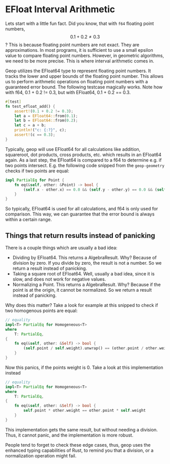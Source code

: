 # EFloat Interval Arithmetic

Lets start with a little fun fact. Did you know, that with `f64` floating point numbers, $$0.1 + 0.2 \neq 0.3$$? This is because floating point numbers are not exact. They are approximations. In most programs, it is sufficient to use a small epsilon value to compare floating point numbers. However, in geometric algorithms, we need to be more precise. This is where interval arithmetic comes in.

Geop utilizes the EFloat64 type to represent floating point numbers. It tracks the lower and upper bounds of the floating point number. This allows us to perform arithmetic operations on floating point numbers with a guaranteed error bound. The following testcase magically works. Note how with f64, 0.1 + 0.2 != 0.3, but with EFloat64, 0.1 + 0.2 == 0.3.

```rust
#[test]
fn test_efloat_add() {
    assert!(0.1 + 0.2 != 0.3);
    let a = EFloat64::from(0.1);
    let b = EFloat64::from(0.2);
    let c = a + b;
    println!("c: {:?}", c);
    assert!(c == 0.3);
}
```

Typically, geop will use EFloat64 for all calculations like addition, squareroot, dot products, cross products, etc. which results in an EFloat64 again. As a last step, the EFloat64 is compared to a f64 to determine e.g. if two points intersect. E.g. the following code snipped from the `geop-geometry` checks if two points are equal:

```rust
impl PartialEq for Point {
    fn eq(&self, other: &Point) -> bool {
        (self.x - other.x) == 0.0 && (self.y - other.y) == 0.0 && (self.z - other.z) == 0.0
    }
}
```

So typically, EFloat64 is used for all calculations, and f64 is only used for comparison. This way, we can guarantee that the error bound is always within a certain range.

## Things that return results instead of panicking

There is a couple things which are usually a bad idea:
- Dividing by EFloat64. This returns a AlgebraResult<EFloat64>. Why? Because of division by zero. If you divide by zero, the result is not a number. So we return a result instead of panicking.
- Taking a square root of EFloat64. Well, usually a bad idea, since it is slow, and does not work for negative values.
- Normalizing a Point. This returns a AlgebraResult<Point>. Why? Because if the point is at the origin, it cannot be normalized. So we return a result instead of panicking.

Why does this matter? Take a look for example at this snipped to check if two homogenous points are equal:

```rust
// equality
impl<T> PartialEq for Homogeneous<T>
where
    T: PartialEq,
{
    fn eq(&self, other: &Self) -> bool {
        (self.point / self.weight).unwrap() == (other.point / other.weight).unwrap()
    }
}
```

Now this panics, if the points weight is 0. Take a look at this implementation instead

```rust
// equality
impl<T> PartialEq for Homogeneous<T>
where
    T: PartialEq,
{
    fn eq(&self, other: &Self) -> bool {
        self.point * other.weight == other.point * self.weight
    }
}
```

This implementation gets the same result, but without needing a division. Thus, it cannot panic, and the implementation is more robust.

People tend to forget to check these edge cases, thus, geop uses the enhanced typing capabilities of Rust, to remind you that a division, or a normalization operation might fail.
